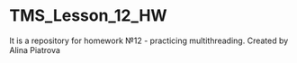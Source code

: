 # TMS_Lesson_12_HW
It is a repository for homework №12 - practicing multithreading.
Created by Alina Piatrova
